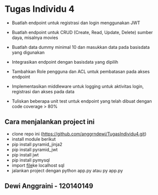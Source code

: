 # Tugas Individu 4

- Buatlah endpoint untuk registrasi dan login menggunakan JWT

- Buatlah endpoint untuk CRUD (Create, Read, Update, Delete) sumber daya, misalnya movies

- Buatlah data dummy minimal 10 dan masukkan data pada basisdata yang digunakan

- Integrasikan endpoint dengan basisdata yang dipilih

- Tambahkan Role pengguna dan ACL untuk pembatasan pada akses endpoint

- Implementasikan middleware untuk logging untuk aktivitas login, registrasi dan akses pada data

- Tuliskan beberapa unit test untuk endpoint yang telah dibuat dengan code coverage > 80%

## Cara menjalankan project ini

- clone repo ini (https://github.com/anggrndewi/TugasIndividu4.git)
- install module berikut
- pip install pyramid_jinja2
- pip install pyramid_jwt
- pip install jwt
- pip install pymysql
- import [file](https://github.com/anggrndewi/TugasIndividu4/blob/main/pyramid-tugasmovie.sql)ke localhost sql
- jalankan project dengan python app.py atau py app.py

## Dewi Anggraini - 120140149
